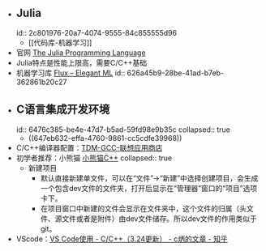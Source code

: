 - ## Julia
  id:: 2c801976-20a7-4074-9555-84c855555d96
	- [[代码库-机器学习]]
- 官网 [The Julia Programming Language](https://julialang.org/)
- Julia特点是性能上限高，需要C/C++基础
- 机器学习库 [Flux – Elegant ML](https://fluxml.ai/)
  id:: 626a45b9-28be-41ad-b7eb-362861b20c27
- ## C语言集成开发环境
  id:: 6476c385-be4e-47d7-b5ad-59fd98e9b35c
  collapsed:: true
	- ((647eb632-effa-4760-9861-cc5cdfe39968))
- C/C++编译器配置：[TDM-GCC-联想应用商店](https://lestore.lenovo.com/detail/L101412)
- 初学者推荐：小熊猫 [小熊猫C++](https://royqh1979.gitee.io/redpandacpp/)
  collapsed:: true
	- 新建项目
		- 默认直接新建单文件，可以在“文件”->“新建”中选择创建项目，会生成一个包含dev文件的文件夹，打开后显示在“管理器”窗口的“项目”选项卡下。
		- 在项目窗口中新建的文件会显示在文件夹中，这个文件的归属（头文件、源文件或者是附件）由dev文件储存。所以dev文件的作用类似于git。
- VScode：[VS Code使用 - C/C++（3.24更新） - c炳的文章 - 知乎](https://zhuanlan.zhihu.com/p/442865609)